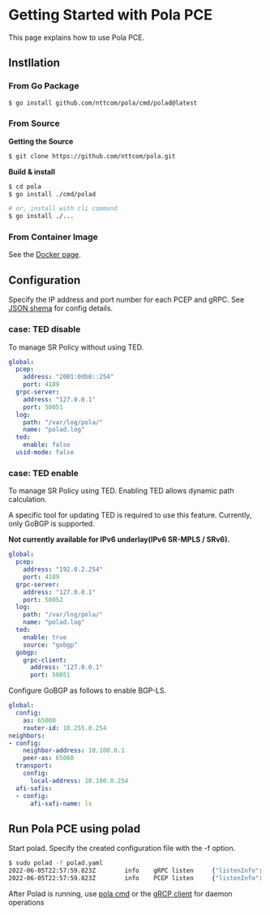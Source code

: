 # Getting Started with Pola PCE

This page explains how to use Pola PCE.

## Instllation

### From Go Package

```bash
$ go install github.com/nttcom/pola/cmd/polad@latest
```

### From Source

**Getting the Source**

```bash
$ git clone https://github.com/nttcom/pola.git
```

**Build & install**

```bash
$ cd pola
$ go install ./cmd/polad

# or, install with cli command
$ go install ./...
```

### From Container Image

See the [Docker page](../../build/package/README.md).

## Configuration

Specify the IP address and port number for each PCEP and gRPC.
See [JSON shema](../schemas/polad_config.json) for config details.

### case: TED disable

To manage SR Policy without using TED.

```yaml
global:
  pcep:
    address: "2001:0db8::254"
    port: 4189
  grpc-server:
    address: "127.0.0.1"
    port: 50051
  log:
    path: "/var/log/pola/"
    name: "polad.log"
  ted:
    enable: false
  usid-mode: false
```

### case: TED enable

To manage SR Policy using TED.
Enabling TED allows dynamic path calculation.

A specific tool for updating TED is required to use this feature.
Currently, only GoBGP is supported.

**Not currently available for IPv6 underlay(IPv6 SR-MPLS / SRv6).**

```yaml
global:
  pcep:
    address: "192.0.2.254"
    port: 4189
  grpc-server:
    address: "127.0.0.1"
    port: 50052
  log:
    path: "/var/log/pola/"
    name: "polad.log"
  ted:
    enable: true
    source: "gobgp"
  gobgp:
    grpc-client:
      address: "127.0.0.1"
      port: 50051
```

Configure GoBGP as follows to enable BGP-LS.

```yaml
global:
  config:
    as: 65000
    router-id: 10.255.0.254
neighbors:
- config:
    neighbor-address: 10.100.0.1
    peer-as: 65000
  transport:
    config:
      local-address: 10.100.0.254
  afi-safis:
  - config:
      afi-safi-name: ls
```

## Run Pola PCE using polad

Start polad. Specify the created configuration file with the -f option.

```bash
$ sudo polad -f polad.yaml
2022-06-05T22:57:59.823Z        info    gRPC listen     {"listenInfo": "127.0.0.1:50052", "server": "grpc"}
2022-06-05T22:57:59.823Z        info    PCEP listen     {"listenInfo": "192.0.2.254:4189"}
```

After Polad is running, use [pola cmd](../../cmd/pola/README.md) or the [gRCP client](../../api/grpc/) for daemon operations